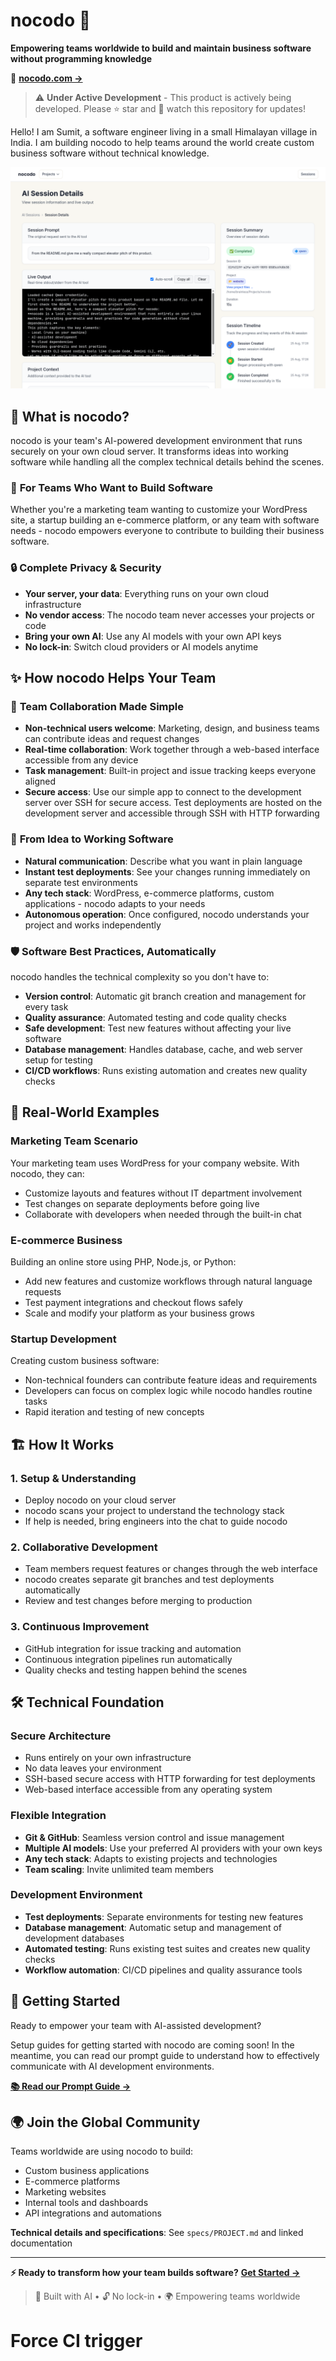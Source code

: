 # nocodo 🤖

**Empowering teams worldwide to build and maintain business software without programming knowledge**

🚀 [**nocodo.com →**](https://nocodo.com)

> ⚠️ **Under Active Development** - This product is actively being developed. Please ⭐ star and 👀 watch this repository for updates!

Hello! I am Sumit, a software engineer living in a small Himalayan village in India. I am building nocodo to help teams around the world create custom business software without technical knowledge.

![nocodo AI Session Details](./website/src/assets/nocodo_AI_Session_Details_Redesigned_26_August_2025.png)

## 🌟 What is nocodo?

nocodo is your team's AI-powered development environment that runs securely on your own cloud server. It transforms ideas into working software while handling all the complex technical details behind the scenes.

### 🎯 **For Teams Who Want to Build Software**

Whether you're a marketing team wanting to customize your WordPress site, a startup building an e-commerce platform, or any team with software needs - nocodo empowers everyone to contribute to building their business software.

### 🔒 **Complete Privacy & Security**

- **Your server, your data**: Everything runs on your own cloud infrastructure
- **No vendor access**: The nocodo team never accesses your projects or code
- **Bring your own AI**: Use any AI models with your own API keys
- **No lock-in**: Switch cloud providers or AI models anytime

## ✨ How nocodo Helps Your Team

### 🤝 **Team Collaboration Made Simple**

- **Non-technical users welcome**: Marketing, design, and business teams can contribute ideas and request changes
- **Real-time collaboration**: Work together through a web-based interface accessible from any device
- **Task management**: Built-in project and issue tracking keeps everyone aligned
- **Secure access**: Use our simple app to connect to the development server over SSH for secure access. Test deployments are hosted on the development server and accessible through SSH with HTTP forwarding

### 🚀 **From Idea to Working Software**

- **Natural communication**: Describe what you want in plain language
- **Instant test deployments**: See your changes running immediately on separate test environments
- **Any tech stack**: WordPress, e-commerce platforms, custom applications - nocodo adapts to your needs
- **Autonomous operation**: Once configured, nocodo understands your project and works independently

### 🛡️ **Software Best Practices, Automatically**

nocodo handles the technical complexity so you don't have to:

- **Version control**: Automatic git branch creation and management for every task
- **Quality assurance**: Automated testing and code quality checks
- **Safe development**: Test new features without affecting your live software
- **Database management**: Handles database, cache, and web server setup for testing
- **CI/CD workflows**: Runs existing automation and creates new quality checks

## 🎯 Real-World Examples

### **Marketing Team Scenario**
Your marketing team uses WordPress for your company website. With nocodo, they can:
- Customize layouts and features without IT department involvement
- Test changes on separate deployments before going live
- Collaborate with developers when needed through the built-in chat

### **E-commerce Business**
Building an online store using PHP, Node.js, or Python:
- Add new features and customize workflows through natural language requests
- Test payment integrations and checkout flows safely
- Scale and modify your platform as your business grows

### **Startup Development**
Creating custom business software:
- Non-technical founders can contribute feature ideas and requirements
- Developers can focus on complex logic while nocodo handles routine tasks
- Rapid iteration and testing of new concepts

## 🏗️ How It Works

### **1. Setup & Understanding**
- Deploy nocodo on your cloud server
- nocodo scans your project to understand the technology stack
- If help is needed, bring engineers into the chat to guide nocodo

### **2. Collaborative Development**
- Team members request features or changes through the web interface
- nocodo creates separate git branches and test deployments automatically
- Review and test changes before merging to production

### **3. Continuous Improvement**
- GitHub integration for issue tracking and automation
- Continuous integration pipelines run automatically
- Quality checks and testing happen behind the scenes

## 🛠️ Technical Foundation

### **Secure Architecture**
- Runs entirely on your own infrastructure
- No data leaves your environment
- SSH-based secure access with HTTP forwarding for test deployments
- Web-based interface accessible from any operating system

### **Flexible Integration**
- **Git & GitHub**: Seamless version control and issue management
- **Multiple AI models**: Use your preferred AI providers with your own keys
- **Any tech stack**: Adapts to existing projects and technologies
- **Team scaling**: Invite unlimited team members

### **Development Environment**
- **Test deployments**: Separate environments for testing new features
- **Database management**: Automatic setup and management of development databases
- **Automated testing**: Runs existing test suites and creates new quality checks
- **Workflow automation**: CI/CD pipelines and quality assurance tools

## 🚀 Getting Started

Ready to empower your team with AI-assisted development?

Setup guides for getting started with nocodo are coming soon! In the meantime, you can read our prompt guide to understand how to effectively communicate with AI development environments.

**[📚 Read our Prompt Guide →](https://nocodo.com/playbook)**

## 🌍 Join the Global Community

Teams worldwide are using nocodo to build:
- Custom business applications
- E-commerce platforms
- Marketing websites
- Internal tools and dashboards
- API integrations and automations

**Technical details and specifications**: See `specs/PROJECT.md` and linked documentation

---

**⚡ Ready to transform how your team builds software?** [**Get Started →**](https://nocodo.com)

> 🤖 Built with AI • 🔓 No lock-in • 🌍 Empowering teams worldwide
# Force CI trigger
